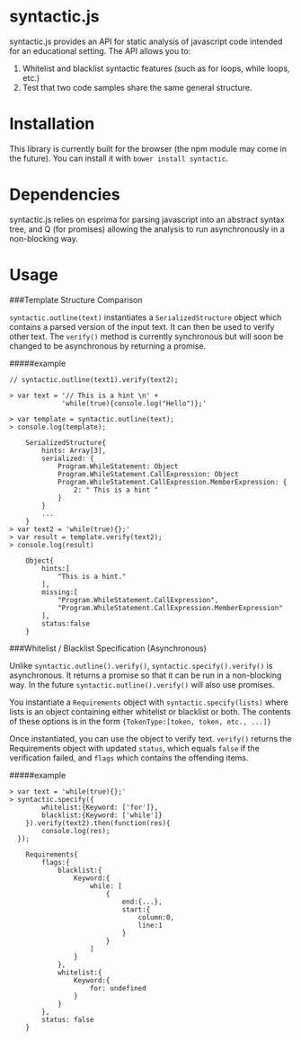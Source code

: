 # syntactic.js
syntactic.js provides an API for static analysis of javascript code intended
for an educational setting. The API allows you to:

1. Whitelist and blacklist syntactic features (such as for loops, 
   while loops, etc.)
2. Test that two code samples share the same general structure.

# Installation
This library is currently built for the browser (the npm module may come in the 
future). You can install it with `bower install syntactic`.

# Dependencies
syntactic.js relies on esprima for parsing javascript into an abstract syntax
tree, and Q (for promises) allowing the analysis to run asynchronously in a 
non-blocking way.

# Usage

###Template Structure Comparison

`syntactic.outline(text)` instantiates a `SerializedStructure` object which 
contains a parsed version of the input text. It can then be used to verify other 
text. The `verify()` method is currently synchronous but will soon be changed to 
be asynchronous by returning a promise.

#####example

    // syntactic.outline(text1).verify(text2); 

    > var text = '// This is a hint \n' +
                 'while(true){console.log("Hello")};'

    > var template = syntactic.outline(text);
    > console.log(template);

        SerializedStructure{
            hints: Array[3],
            serialized: {
                Program.WhileStatement: Object
                Program.WhileStatement.CallExpression: Object
                Program.WhileStatement.CallExpression.MemberExpression: {
                    2: " This is a hint "
                }
            }
            ...
        }
    > var text2 = 'while(true){};'
    > var result = template.verify(text2);
    > console.log(result)

        Object{
            hints:[
                "This is a hint."
            ],
            missing:[
                "Program.WhileStatement.CallExpression",
                "Program.WhileStatement.CallExpression.MemberExpression"
            ],
            status:false
        }


###Whitelist / Blacklist Specification (Asynchronous)

Unlike `syntactic.outline().verify()`, `syntactic.specify().verify()` is 
asynchronous. It returns a promise so that it can be run in a non-blocking way. 
In the future `syntactic.outline().verify()` will also use promises.

You instantiate a `Requirements` object with `syntactic.specify(lists)` where 
lists is an object containing either whitelist or blacklist or both. The 
contents of these options is in the form `{TokenType:[token, token, etc., ...]}`

Once instantiated, you can use the object to verify text. `verify()` returns the
Requirements object with updated `status`, which equals `false` if the 
verification failed, and `flags` which contains the offending items.

#####example

    > var text = 'while(true){};'
    > syntactic.specify({
            whitelist:{Keyword: ['for']},
            blacklist:{Keyword: ['while']}
        }).verify(text2).then(function(res){
            console.log(res);
      });

        Requirements{
            flags:{
                blacklist:{
                    Keyword:{
                        while: [
                            {
                                end:{...},
                                start:{
                                    column:0,
                                    line:1
                                }
                            }
                        ]
                    }
                },
                whitelist:{
                    Keyword:{
                        for: undefined
                    }
                }
            },
            status: false
        }

